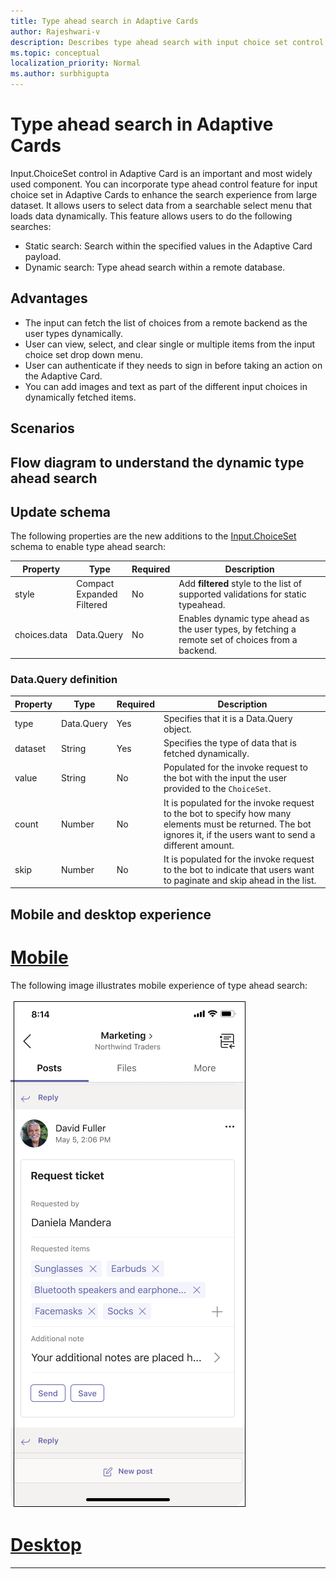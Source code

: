 ```yaml
---
title: Type ahead search in Adaptive Cards 
author: Rajeshwari-v
description: Describes type ahead search with input choice set control in Adaptive Cards 
ms.topic: conceptual
localization_priority: Normal
ms.author: surbhigupta
---
```


# Type ahead search in Adaptive Cards  

Input.ChoiceSet control in Adaptive Card is an important and most widely used component. You can incorporate type ahead control feature for input choice set in Adaptive Cards to enhance the search experience from large dataset. It allows users to select data from a searchable select menu that loads data dynamically. This feature allows users to do the following searches:

* Static search: Search within the specified values in the Adaptive Card payload.
* Dynamic search: Type ahead search within a remote database.

## Advantages

* The input can fetch the list of choices from a remote backend as the user types dynamically.
* User can view, select, and clear single or multiple items from the input choice set drop down menu. 
* User can authenticate if they needs to sign in before taking an action on the Adaptive Card.
* You can add images and text as part of the different input choices in dynamically fetched items.

## Scenarios

## Flow diagram to understand the dynamic type ahead search

## Update schema

The following properties are the new additions to the [Input.ChoiceSet](https://adaptivecards.io/explorer/Input.ChoiceSet.html) schema to enable type ahead search:

| Property	| Type | Required | Description |
|-----------|------|----------|-------------|
| style | Compact <br/> Expanded <br/> Filtered | No | Add **filtered** style to the list of supported validations for static typeahead.|
| choices.data | Data.Query | No | Enables dynamic type ahead as the user types, by fetching a remote set of choices from a backend. |

### Data.Query definition

| Property	| Type | Required | Description |
|-----------|------|----------|-------------|
| type | Data.Query	| Yes |	Specifies that it is a Data.Query object.|
| dataset | String | Yes | Specifies the type of data that is fetched dynamically. |
| value	| String | No | Populated for the invoke request to the bot with the input the user provided to the `ChoiceSet`. |
| count	| Number | No | It is populated for the invoke request to the bot to specify how many elements must be returned. The bot ignores it, if the users want to send a different amount. | 
| skip | Number | No | It is populated for the invoke request to the bot to indicate that users want to paginate and skip ahead in the list. |

## Mobile and desktop experience

# [Mobile](#tab/mobile)

 The following image illustrates mobile experience of type ahead search:

![Mobile experience](../../assets/images/cards/mobile-type-ahead-search.png)


# [Desktop](#tab/desktop)




---

